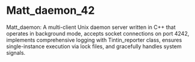 # Matt_daemon_42
Matt_daemon: A multi-client Unix daemon server written in C++ that operates in background mode, accepts socket connections on port 4242, implements comprehensive logging with Tintin_reporter class, ensures single-instance execution via lock files, and gracefully handles system signals.
